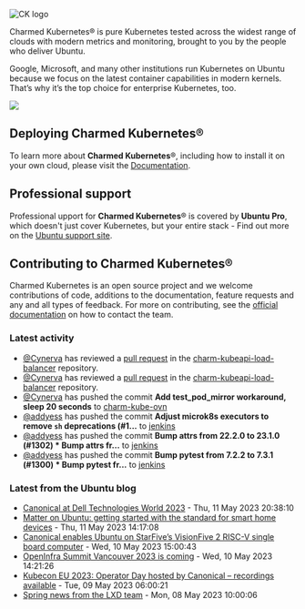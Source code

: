 ![CK logo](https://assets.ubuntu.com/v1/451d4cf4-Charmed+Kubernetes_RGB_onWhite_2022.svg)

Charmed Kubernetes® is pure Kubernetes tested across the widest range of clouds with modern metrics and monitoring, brought to you by the people who deliver Ubuntu.

Google, Microsoft, and many other institutions run Kubernetes on Ubuntu because we focus on the latest container capabilities in modern kernels. That’s why it’s the top choice for enterprise Kubernetes, too.

![](https://assets.ubuntu.com/v1/843c77b6-juju-at-a-glace.svg)

## Deploying Charmed Kubernetes®

To learn more about **Charmed Kubernetes**®, including how to install it on your own cloud, please visit the [Documentation][docs].

## Professional support

Professional upport for **Charmed Kubernetes**® is covered by **Ubuntu Pro**, which doesn't just cover Kubernetes, but your entire stack - Find out more on the [Ubuntu support site](https://ubuntu.com/support).

## Contributing to Charmed Kubernetes®

Charmed Kubernetes is an open source project and we welcome contributions of code, additions to the documentation, feature requests and any and all types of feedback. For more on contributing, see the [official documentation][get-in-touch] on how to contact the team.

<!-- LINKS -->
[docs]: https://ubuntu.com/kubernetes/docs
[get-in-touch]: https://ubuntu.com/kubernetes/docs/get-in-touch

### Latest activity

<!-- activity starts -->
 - [@Cynerva](https://github.com/Cynerva) has reviewed a [pull request](https://github.com/charmed-kubernetes/charm-kubeapi-load-balancer/pull/20) in the [charm-kubeapi-load-balancer](https://github.com/charmed-kubernetes/charm-kubeapi-load-balancer) repository.
 - [@Cynerva](https://github.com/Cynerva) has reviewed a [pull request](https://github.com/charmed-kubernetes/charm-kubeapi-load-balancer/pull/20) in the [charm-kubeapi-load-balancer](https://github.com/charmed-kubernetes/charm-kubeapi-load-balancer) repository.
 - [@Cynerva](https://github.com/Cynerva) has pushed the commit **Add test_pod_mirror workaround, sleep 20 seconds** to [charm-kube-ovn](https://github.com/charmed-kubernetes/charm-kube-ovn)
 - [@addyess](https://github.com/addyess) has pushed the commit **Adjust microk8s executors to remove `sh` deprecations (#1...** to [jenkins](https://github.com/charmed-kubernetes/jenkins)
 - [@addyess](https://github.com/addyess) has pushed the commit **Bump attrs from 22.2.0 to 23.1.0 (#1302)  * Bump attrs fr...** to [jenkins](https://github.com/charmed-kubernetes/jenkins)
 - [@addyess](https://github.com/addyess) has pushed the commit **Bump pytest from 7.2.2 to 7.3.1 (#1300)  * Bump pytest fr...** to [jenkins](https://github.com/charmed-kubernetes/jenkins)
<!-- activity ends -->

<!-- roadmap starts -->

<!-- roadmap ends -->

### Latest from the Ubuntu blog

<!-- blog starts -->
* [Canonical at Dell Technologies World 2023](https://ubuntu.com//blog/canonical-at-dell-technologies-world-2023) - Thu, 11 May 2023 20:38:10 
* [Matter on Ubuntu: getting started with the standard for smart home devices](https://ubuntu.com//blog/matter-on-ubuntu-getting-started) - Thu, 11 May 2023 14:17:08 
* [Canonical enables Ubuntu on StarFive’s VisionFive 2 RISC-V single board computer](https://ubuntu.com//blog/canonical-enables-ubuntu-on-starfive-visionfive2-risc-v-board) - Wed, 10 May 2023 15:00:43 
* [OpenInfra Summit Vancouver 2023 is coming](https://ubuntu.com//blog/openinfra-summit-vancouver-2023) - Wed, 10 May 2023 14:21:26 
* [Kubecon EU 2023: Operator Day hosted by Canonical &#8211; recordings available](https://ubuntu.com//blog/operator-day-eu-2023-recordings) - Tue, 09 May 2023 06:00:21 
* [Spring news from the LXD team](https://ubuntu.com//blog/spring-news-from-the-lxd-team) - Mon, 08 May 2023 10:00:06 
<!-- blog ends -->
